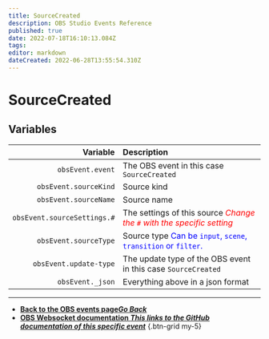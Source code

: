 ```yaml
---
title: SourceCreated
description: OBS Studio Events Reference
published: true
date: 2022-07-18T16:10:13.084Z
tags: 
editor: markdown
dateCreated: 2022-06-28T13:55:54.310Z
---
```


# SourceCreated

## Variables

| Variable | Description |
|---------:|:------------|
| `obsEvent.event` | The OBS event in this case `SourceCreated`
| `obsEvent.sourceKind` | Source kind
| `obsEvent.sourceName` | Source name
| `obsEvent.sourceSettings.#` | The settings of this source  <span style="color:red">*Change the `#` with the specific setting*</span>
| `obsEvent.sourceType` | Source type <span style="color:blue">Can be `input`, `scene`, `transition` or `filter`.</span>
| `obsEvent.update-type` | The update type of the OBS event in this case `SourceCreated`
| `obsEvent._json` | Everything above in a json format

---

- [<i class="mdi mdi-chevron-left"></i>**Back to the OBS events page*Go Back***](/en/Broadcasters/OBS/Events)
- [<i class="mdi mdi-github"></i> **OBS Websocket documentation *This links to the GitHub documentation of this specific event***](https://github.com/obsproject/obs-websocket/blob/4.x-current/docs/generated/protocol.md#sourcecreated)
{.btn-grid my-5}
